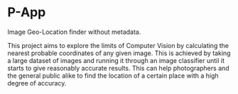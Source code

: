 # P-App
Image Geo-Location finder without metadata.

This project aims to explore the limits of Computer Vision by calculating the nearest probable coordinates of any given image. This is achieved by taking a large dataset of images and running it through an image classifier until it starts to give reasonably accurate results. This can help photographers and the general public alike to find the location of a certain place with a high degree of accuracy.
